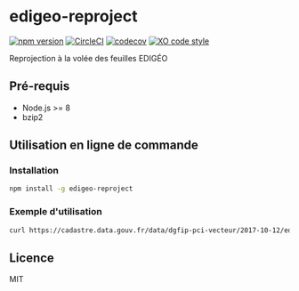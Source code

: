 # edigeo-reproject

[![npm version](https://badge.fury.io/js/%40etalab%2Fedigeo-reproject.svg)](https://badge.fury.io/js/%40etalab%2Fedigeo-reproject)
[![CircleCI](https://circleci.com/gh/etalab/edigeo-reproject/tree/master.svg?style=svg)](https://circleci.com/gh/etalab/edigeo-reproject/tree/master)
[![codecov](https://codecov.io/gh/etalab/edigeo-reproject/branch/master/graph/badge.svg)](https://codecov.io/gh/etalab/edigeo-reproject)
[![XO code style](https://img.shields.io/badge/code_style-XO-5ed9c7.svg)](https://github.com/sindresorhus/xo)

Reprojection à la volée des feuilles EDIGÉO

## Pré-requis

* Node.js >= 8
* bzip2

## Utilisation en ligne de commande

### Installation

```bash
npm install -g edigeo-reproject
```

### Exemple d'utilisation

```bash
curl https://cadastre.data.gouv.fr/data/dgfip-pci-vecteur/2017-10-12/edigeo/feuilles/54/54084/edigeo-54084000AB01.tar.bz2 | edigeo-reproject -d 54 > edigeocc-54084000AB01.tar.bz2
```

## Licence

MIT
